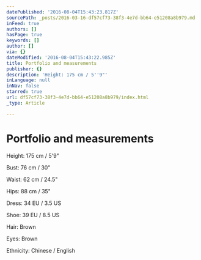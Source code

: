 ```yaml
---
datePublished: '2016-08-04T15:43:23.817Z'
sourcePath: _posts/2016-03-16-df57cf73-38f3-4e7d-bb64-e51208a8b979.md
inFeed: true
authors: []
hasPage: true
keywords: []
author: []
via: {}
dateModified: '2016-08-04T15:43:22.985Z'
title: Portfolio and measurements
publisher: {}
description: 'Height: 175 cm / 5''9"'
inLanguage: null
inNav: false
starred: true
url: df57cf73-38f3-4e7d-bb64-e51208a8b979/index.html
_type: Article

---
```

# Portfolio and measurements

Height: 175 cm / 5'9"

Bust: 76 cm / 30"

Waist: 62 cm / 24.5"

Hips: 88 cm / 35"

Dress: 34 EU / 3.5 US

Shoe: 39 EU / 8.5 US

Hair: Brown

Eyes: Brown

Ethnicity: Chinese / English
